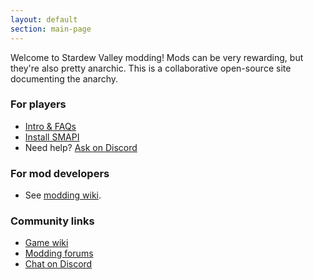 ```yaml
---
layout: default
section: main-page
---
```


Welcome to Stardew Valley modding! Mods can be very rewarding, but they're also pretty anarchic.
This is a collaborative open-source site documenting the anarchy.

<div class="scroll-box">
    <h3>For players</h3>
    <ul>
        <li><a href="http://stardewvalleywiki.com/Modding:Player_FAQs">Intro &amp; FAQs</a></li>
        <li><a href="http://stardewvalleywiki.com/Modding:Installing_SMAPI">Install SMAPI</a></li>
        <li>Need help? <a href="https://discord.gg/kH55QXP">Ask on Discord</a></li>
    </ul>
</div>
<div class="scroll-box">
    <h3>For mod developers</h3>
    <ul>
        <li>See <a href="http://stardewvalleywiki.com/Modding:Index">modding wiki</a>.</li>
    </ul>
</div>
<div class="scroll-box">
    <h3>Community links</h3>
    <ul>
        <li><a href="http://stardewvalleywiki.com">Game wiki</a></li>
        <li><a href="http://community.playstarbound.com/forums/mods.215">Modding forums</a></li>
        <li><a href="https://discord.gg/kH55QXP">Chat on Discord</a></li>
    </ul>
</div>
<br clear="all" />
